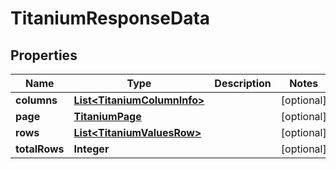 

# TitaniumResponseData


## Properties

| Name | Type | Description | Notes |
|------------ | ------------- | ------------- | -------------|
|**columns** | [**List&lt;TitaniumColumnInfo&gt;**](TitaniumColumnInfo.md) |  |  [optional] |
|**page** | [**TitaniumPage**](TitaniumPage.md) |  |  [optional] |
|**rows** | [**List&lt;TitaniumValuesRow&gt;**](TitaniumValuesRow.md) |  |  [optional] |
|**totalRows** | **Integer** |  |  [optional] |



